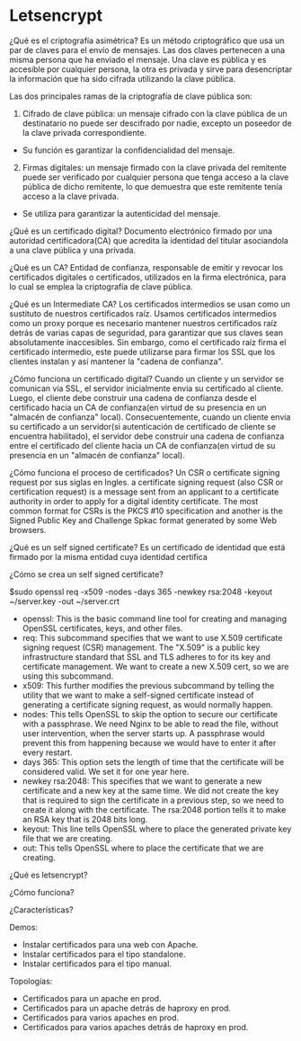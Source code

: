 Letsencrypt
============

¿Qué es el criptografía asimétrica?
Es un método criptográfico que usa un par de claves para el envío de mensajes. Las dos claves pertenecen a una misma persona que ha enviado el mensaje. Una clave es pública y es accesible por cualquier persona, la otra es privada y sirve para desencriptar la información que ha sido cifrada utilizando la clave pública.

Las dos principales ramas de la criptografía de clave pública son:

1. Cifrado de clave pública: un mensaje cifrado con la clave pública de un destinatario no puede ser descifrado por nadie, excepto un poseedor de la clave privada correspondiente. 
- Su función es garantizar la confidencialidad del mensaje.

2. Firmas digitales: un mensaje firmado con la clave privada del remitente puede ser verificado por cualquier persona que tenga acceso a la clave pública de dicho remitente, lo que demuestra que este remitente tenía acceso a la clave privada. 
- Se utiliza para garantizar la autenticidad del mensaje.


¿Qué es un certificado digital?
Documento electrónico firmado por una autoridad certificadora(CA) que acredita la identidad del titular asociandola a una clave pública y una privada.

¿Qué es un CA? 
Entidad de confianza, responsable de emitir y revocar los certificados digitales o certificados, utilizados en la firma electrónica, para lo cual se emplea la criptografía de clave pública. 

¿Qué es un Intermediate CA?
Los certificados intermedios se usan como un sustituto de nuestros certificados raíz. Usamos certificados intermedios como un proxy porque es necesario mantener nuestros certificados raíz detrás de varias capas de seguridad, para garantizar que sus claves sean absolutamente inaccesibles.
Sin embargo, como el certificado raíz firma el certificado intermedio, este puede utilizarse para firmar los SSL que los clientes instalan y así mantener la "cadena de confianza".

¿Cómo funciona un certificado digital?
Cuando un cliente y un servidor se comunican via SSL, el servidor inicialmente envia su certificado al cliente. Luego, el cliente debe construir una cadena de confianza desde el certificado hacia un CA de confianza(en virtud de su presencia en un "almacén de confianza" local). Consecuentemente, cuando un cliente envia su certificado a un servidor(si autenticación de certificado de cliente se encuentra habilitado), el servidor debe construir una cadena de confianza entre el certificado del cliente hacia un CA de confianza(en virtud de su presencia en un "almacén de confianza" local).

¿Cómo funciona el proceso de certificados? 
Un CSR o certificate signing request por sus siglas en Ingles.
a certificate signing request (also CSR or certification request) is a message sent from an applicant to a certificate authority in order to apply for a digital identity certificate. The most common format for CSRs is the PKCS #10 specification and another is the Signed Public Key and Challenge Spkac format generated by some Web browsers.

¿Qué es un self signed certificate?
Es un certificado de identidad que está firmado por la misma entidad cuya identidad certifica

¿Cómo se crea un self signed certificate?

$sudo openssl req -x509 -nodes -days 365 -newkey rsa:2048 -keyout ~/server.key -out  ~/server.crt
- openssl: This is the basic command line tool for creating and managing OpenSSL certificates, keys, and other files.
- req: This subcommand specifies that we want to use X.509 certificate signing request (CSR) management. The "X.509" is a public key infrastructure standard that SSL and TLS adheres to for its key and certificate management. We want to create a new X.509 cert, so we are using this subcommand.
- x509: This further modifies the previous subcommand by telling the utility that we want to make a self-signed certificate instead of generating a certificate signing request, as would normally happen.
- nodes: This tells OpenSSL to skip the option to secure our certificate with a passphrase. We need Nginx to be able to read the file, without user intervention, when the server starts up. A passphrase would prevent this from happening because we would have to enter it after every restart.
- days 365: This option sets the length of time that the certificate will be considered valid. We set it for one year here.
- newkey rsa:2048: This specifies that we want to generate a new certificate and a new key at the same time. We did not create the key that is required to sign the certificate in a previous step, so we need to create it along with the certificate. The rsa:2048 portion tells it to make an RSA key that is 2048 bits long.
- keyout: This line tells OpenSSL where to place the generated private key file that we are creating.
- out: This tells OpenSSL where to place the certificate that we are creating.

¿Qué es letsencrypt?

¿Cómo funciona?

¿Características?

Demos:
- Instalar certificados para una web con Apache.
- Instalar certificados para el tipo standalone.
- Instalar certificados para el tipo manual.

Topologías:

- Certificados para un apache en prod.
- Certificados para un apache detrás de haproxy en prod.
- Certificados para varios apaches en prod.
- Certificados para varios apaches detrás de haproxy en prod.

